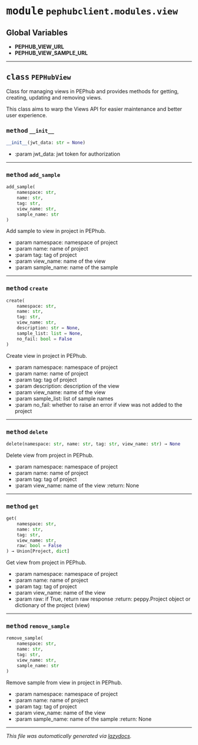 <!-- markdownlint-disable -->


# <kbd>module</kbd> `pephubclient.modules.view`




**Global Variables**
---------------
- **PEPHUB_VIEW_URL**
- **PEPHUB_VIEW_SAMPLE_URL**


---


## <kbd>class</kbd> `PEPHubView`
Class for managing views in PEPhub and provides methods for  getting, creating, updating and removing views. 

This class aims to warp the Views API for easier maintenance and better user experience. 


### <kbd>method</kbd> `__init__`

```python
__init__(jwt_data: str = None)
```


- :param jwt_data: jwt token for authorization 




---


### <kbd>method</kbd> `add_sample`

```python
add_sample(
    namespace: str,
    name: str,
    tag: str,
    view_name: str,
    sample_name: str
)
```

Add sample to view in project in PEPhub. 


- :param namespace: namespace of project 
- :param name: name of project 
- :param tag: tag of project 
- :param view_name: name of the view 
- :param sample_name: name of the sample 

---


### <kbd>method</kbd> `create`

```python
create(
    namespace: str,
    name: str,
    tag: str,
    view_name: str,
    description: str = None,
    sample_list: list = None,
    no_fail: bool = False
)
```

Create view in project in PEPhub. 


- :param namespace: namespace of project 
- :param name: name of project 
- :param tag: tag of project 
- :param description: description of the view 
- :param view_name: name of the view 
- :param sample_list: list of sample names 
- :param no_fail: whether to raise an error if view was not added to the project 

---


### <kbd>method</kbd> `delete`

```python
delete(namespace: str, name: str, tag: str, view_name: str) → None
```

Delete view from project in PEPhub. 


- :param namespace: namespace of project 
- :param name: name of project 
- :param tag: tag of project 
- :param view_name: name of the view :return: None 

---


### <kbd>method</kbd> `get`

```python
get(
    namespace: str,
    name: str,
    tag: str,
    view_name: str,
    raw: bool = False
) → Union[Project, dict]
```

Get view from project in PEPhub. 


- :param namespace: namespace of project 
- :param name: name of project 
- :param tag: tag of project 
- :param view_name: name of the view 
- :param raw: if True, return raw response :return: peppy.Project object or dictionary of the project (view) 

---


### <kbd>method</kbd> `remove_sample`

```python
remove_sample(
    namespace: str,
    name: str,
    tag: str,
    view_name: str,
    sample_name: str
)
```

Remove sample from view in project in PEPhub. 


- :param namespace: namespace of project 
- :param name: name of project 
- :param tag: tag of project 
- :param view_name: name of the view 
- :param sample_name: name of the sample :return: None 




---

_This file was automatically generated via [lazydocs](https://github.com/ml-tooling/lazydocs)._
